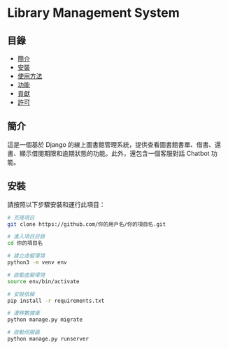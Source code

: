# Library Management System

## 目錄

- [簡介](#簡介)
- [安裝](#安裝)
- [使用方法](#使用方法)
- [功能](#功能)
- [貢獻](#貢獻)
- [許可](#許可)

## 簡介

這是一個基於 Django 的線上圖書館管理系統，提供查看圖書館書單、借書、還書、顯示借閱期限和逾期狀態的功能。此外，還包含一個客服對話 Chatbot 功能。

## 安裝

請按照以下步驟安裝和運行此項目：

```bash
# 克隆項目
git clone https://github.com/你的用戶名/你的項目名.git

# 進入項目目錄
cd 你的項目名

# 建立虛擬環境
python3 -m venv env

# 啟動虛擬環境
source env/bin/activate

# 安裝依賴
pip install -r requirements.txt

# 遷移數據庫
python manage.py migrate

# 啟動伺服器
python manage.py runserver
